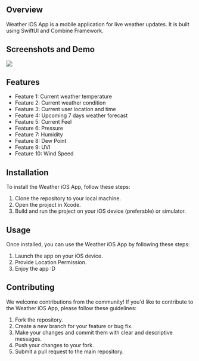 ## Overview

Weather iOS App is a mobile application for live weather updates. It is built using SwiftUI and Combine Framework.

## Screenshots and Demo

![](https://github.com/eashann/weatherapp/assets/19697512/24e3bbb6-03ce-4dd4-bd42-9b63077b9929)

## Features

- Feature 1: Current weather temperature
- Feature 2: Current weather condition
- Feature 3: Current user location and time
- Feature 4: Upcoming 7 days weather forecast
- Feature 5: Current Feel
- Feature 6: Pressure 
- Feature 7: Humidity
- Feature 8: Dew Point
- Feature 9: UVI
- Feature 10: Wind Speed

## Installation

To install the Weather iOS App, follow these steps:

1. Clone the repository to your local machine.
2. Open the project in Xcode.
3. Build and run the project on your iOS device (preferable) or simulator.

## Usage

Once installed, you can use the Weather iOS App by following these steps:

1. Launch the app on your iOS device.
2. Provide Location Permission.
3. Enjoy the app :D 

## Contributing

We welcome contributions from the community! If you'd like to contribute to the Weather iOS App, please follow these guidelines:

1. Fork the repository.
2. Create a new branch for your feature or bug fix.
3. Make your changes and commit them with clear and descriptive messages.
4. Push your changes to your fork.
5. Submit a pull request to the main repository.
